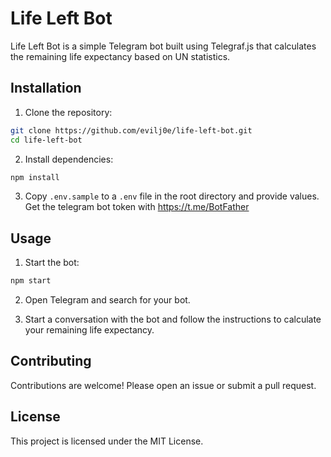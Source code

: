 # Life Left Bot

Life Left Bot is a simple Telegram bot built using Telegraf.js that calculates the remaining life expectancy based on UN statistics.

## Installation

1. Clone the repository:

```sh
git clone https://github.com/evilj0e/life-left-bot.git
cd life-left-bot
```

2. Install dependencies:

```sh
npm install
```

3. Copy `.env.sample` to a `.env` file in the root directory and provide values. Get the telegram bot token with https://t.me/BotFather

## Usage

1. Start the bot:

```sh
npm start
```

2. Open Telegram and search for your bot.

3. Start a conversation with the bot and follow the instructions to calculate your remaining life expectancy.

## Contributing

Contributions are welcome! Please open an issue or submit a pull request.

## License

This project is licensed under the MIT License.
